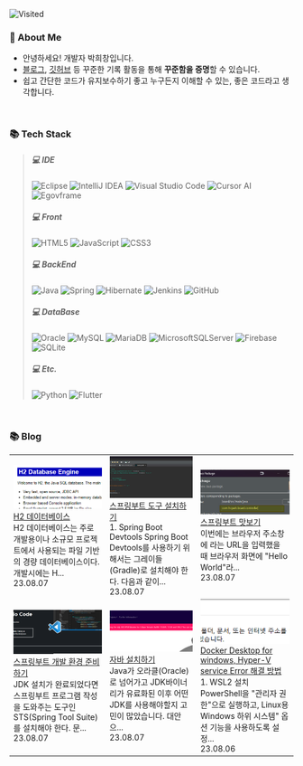 ![Visited](https://hits.seeyoufarm.com/api/count/incr/badge.svg?url=https%3A%2F%2Fgithub.com%2Fhichang4u%2Fhit-counter&count_bg=%2379C83D&title_bg=%23555555&icon=&icon_color=%23E7E7E7&title=visited&edge_flat=false)

### 🚀 About Me

- 안녕하세요! 개발자 박희창입니다.
- <a href="https://program-app.tistory.com/">블로그</a>, <a href="https://github.com/hichang4u/">깃허브</a> 등 꾸준한 기록 활동을 통해 **꾸준함을 증명**할 수 있습니다.
- 쉽고 간단한 코드가 유지보수하기 좋고 누구든지 이해할 수 있는, 좋은 코드라고 생각합니다.
<br/>

### 📚 Tech Stack

> ##### 💻 IDE
> ![Eclipse](https://img.shields.io/badge/Eclipse-FE7A16.svg?style=flat&logo=Eclipse&logoColor=white)
> ![IntelliJ IDEA](https://img.shields.io/badge/IntelliJIDEA-000000.svg?style=flat&logo=intellij-idea&logoColor=white)
> ![Visual Studio Code](https://img.shields.io/badge/Visual%20Studio%20Code-0078d7.svg?style=flat&logo=visual-studio-code&logoColor=white)
> ![Cursor AI](https://img.shields.io/badge/Cursor%20AI-Smart%20Coding-blue?style=flat&logo=ai&logoColor=white)
> ![Egovframe](https://img.shields.io/badge/Egovframe-1b2ba2.svg?style=flat&logo=E&logoColor=white)
> ##### 💻 Front
> ![HTML5](https://img.shields.io/badge/html5-%23E34F26.svg?style=flat&logo=html5&logoColor=white)
> ![JavaScript](https://img.shields.io/badge/javascript-%23323330.svg?style=flat&logo=javascript&logoColor=%23F7DF1E)
> ![CSS3](https://img.shields.io/badge/css3-%231572B6.svg?style=flat&logo=css3&logoColor=white)
> ##### 💻 BackEnd
> ![Java](https://img.shields.io/badge/java-%23ED8B00.svg?style=flat&logo=openjdk&logoColor=white)
> ![Spring](https://img.shields.io/badge/spring-%236DB33F.svg?style=flat&logo=spring&logoColor=white)
> ![Hibernate](https://img.shields.io/badge/Hibernate-59666C?style=flat&logo=Hibernate&logoColor=white)
> ![Jenkins](https://img.shields.io/badge/jenkins-%232C5263.svg?style=flat&logo=jenkins&logoColor=white)
> ![GitHub](https://img.shields.io/badge/github-%23121011.svg?style=flat&logo=github&logoColor=white)
> ##### 💻 DataBase
> ![Oracle](https://img.shields.io/badge/Oracle-F80000?style=flat&logo=oracle&logoColor=white)
> ![MySQL](https://img.shields.io/badge/mysql-%2300f.svg?style=flat&logo=mysql&logoColor=white)
> ![MariaDB](https://img.shields.io/badge/MariaDB-003545?style=flat&logo=mariadb&logoColor=white)
> ![MicrosoftSQLServer](https://img.shields.io/badge/Microsoft%20SQL%20Server-CC2927?style=flat&logo=microsoft%20sql%20server&logoColor=white)
> ![Firebase](https://img.shields.io/badge/Firebase-039BE5?style=flat&logo=Firebase&logoColor=white)
> ![SQLite](https://img.shields.io/badge/sqlite-%2307405e.svg?style=flat&logo=sqlite&logoColor=white)
> ##### 💻 Etc.
> ![Python](https://img.shields.io/badge/python-3670A0?style=flat&logo=python&logoColor=ffdd54)
> ![Flutter](https://img.shields.io/badge/Flutter-%2302569B.svg?style=flat&logo=Flutter&logoColor=white)
<br/>

### 📚 Blog
<table><tbody><tr>
<td>
    <a href="https://program-app.tistory.com/entry/H2-%EB%8D%B0%EC%9D%B4%ED%84%B0%EB%B2%A0%EC%9D%B4%EC%8A%A4">
        <img width="100%" src="/img/2904461807529740222.png"/><br/>
        <div>H2 데이터베이스 </div>
    </a>
    <div>H2 데이터베이스는 주로 개발용이나 소규모 프로젝트에서 사용되는 파일 기반의 경량 데이터베이스이다. 개발시에는 H... </div>
    <div>23.08.07</div>
</td>
<td>
    <a href="https://program-app.tistory.com/entry/%EC%8A%A4%ED%94%84%EB%A7%81%EB%B6%80%ED%8A%B8-%EB%8F%84%EA%B5%AC-%EC%84%A4%EC%B9%98%ED%95%98%EA%B8%B0">
        <img width="100%" src="/img/2333026218426303764.png"/><br/>
        <div>스프링부트 도구 설치하기 </div>
    </a>
    <div>1. Spring Boot Devtools Spring Boot Devtools를 사용하기 위해서는 그레이들(Gradle)로 설치해야 한다. 다음과 같이... </div>
    <div>23.08.07</div>
</td>
<td>
    <a href="https://program-app.tistory.com/entry/%EC%8A%A4%ED%94%84%EB%A7%81%EB%B6%80%ED%8A%B8-%EB%A7%9B%EB%B3%B4%EA%B8%B0">
        <img width="100%" src="/img/9115909377308666903.png"/><br/>
        <div>스프링부트 맛보기 </div>
    </a>
    <div>이번에는 브라우저 주소창에  라는 URL을 입력했을 때 브라우저 화면에 "Hello World"라... </div>
    <div>23.08.07</div>
</td>
</tr>
<tr>
<td>
    <a href="https://program-app.tistory.com/entry/%EC%8A%A4%ED%94%84%EB%A7%81%EB%B6%80%ED%8A%B8-%EA%B0%9C%EB%B0%9C-%ED%99%98%EA%B2%BD-%EC%A4%80%EB%B9%84%ED%95%98%EA%B8%B0">
        <img width="100%" src="/img/3808160059610443242.png"/><br/>
        <div>스프링부트 개발 환경 준비하기 </div>
    </a>
    <div>JDK 설치가 완료되었다면 스프링부트 프로그램 작성을 도와주는 도구인 STS(Spring Tool Suite)를 설치해야 한다. 문... </div>
    <div>23.08.07</div>
</td>
<td>
    <a href="https://program-app.tistory.com/entry/%EC%9E%90%EB%B0%94-%EC%84%A4%EC%B9%98%ED%95%98%EA%B8%B0">
        <img width="100%" src="/img/5181650245493645655.png"/><br/>
        <div>자바 설치하기 </div>
    </a>
    <div>Java가 오라클(Oracle)로 넘어가고 JDK바이너리가 유료화된 이후 어떤 JDK를 사용해야할지 고민이 많았습니다. 대안으... </div>
    <div>23.08.07</div>
</td>
<td>
    <a href="https://program-app.tistory.com/entry/Docker-Desktop-for-windows-Hyper-V-service-Error-%ED%95%B4%EA%B2%B0-%EB%B0%A9%EB%B2%95">
        <img width="100%" src="/img/8377973696993975335.png"/><br/>
        <div>Docker Desktop for windows, Hyper-V service Error 해결 방법 </div>
    </a>
    <div>1. WSL2 설치 PowerShell을 "관리자 권한"으로 실행하고, Linux용 Windows 하위 시스템" 옵션 기능을 사용하도록 설정... </div>
    <div>23.08.06</div>
</td>
</tr>
</tbody></table>
